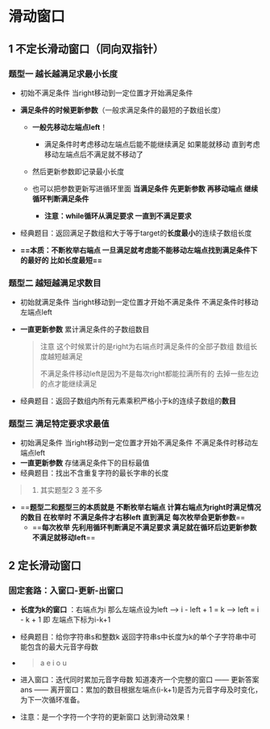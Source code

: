 # 滑动窗口

## 1 不定长滑动窗口（同向双指针）

### 题型一 越长越满足求最小长度

- 初始不满足条件 当right移动到一定位置才开始满足条件 
- **满足条件的时候更新参数**（一般求满足条件的最短的子数组长度）
  - **一般先移动左端点left**！
    - 满足条件时考虑移动左端点后能不能继续满足 如果能就移动 直到考虑移动左端点后不满足就不移动了

  - 然后更新参数即记录最小长度
  - 也可以把参数更新写进循环里面 **当满足条件 先更新参数 再移动端点 继续循环判断满足条件**
    - **注意：while循环从满足要求 一直到不满足要求**

- 经典题目：返回满足子数组和大于等于target的**长度最小**的连续子数组长度
- **==本质：不断枚举右端点 一旦满足就考虑能不能移动左端点找到满足条件下的最好的 比如长度最短==** 



### 题型二 越短越满足求数目

- 初始就满足条件 当right移动到一定位置才开始不满足条件 不满足条件时移动左端点left

- **一直更新参数** 累计满足条件的子数组数目 

  > 注意 这个时候累计的是right为右端点时满足条件的全部子数组 数组长度越短越满足
  >
  > 不满足条件移动left是因为不是每次right都能拉满所有的 去掉一些左边的点才能继续满足

- 经典题目：返回子数组内所有元素乘积严格小于k的连续子数组的**数目**

### 题型三 满足特定要求求最值

- 初始满足条件 当right移动到一定位置才开始不满足条件 不满足条件时移动左端点left
- **一直更新参数** 存储满足条件下的目标最值
- 经典题目：找出不含重复字符的最长字串的长度

> 1. 其实题型2 3 差不多

- ==**题型二和题型三的本质就是 不断枚举右端点 计算右端点为right时满足情况的数目 在枚举时 不满足条件才右移left 直到满足 每次枚举会更新参数**==
  - ==**每次枚举 先利用循环判断满足不满足要求 满足就在循环后边更新参数 不满足就移动left**==

## 2 定长滑动窗口

### 固定套路：入窗口-更新-出窗口

- **长度为k的窗口** ：右端点为i 那么左端点设为left --> i - left + 1 = k --> left = i - k + 1 即 左端点下标为i-k+1

- 经典题目：给你字符串s和整数k 返回字符串s中长度为k的单个子字符串中可能包含的最大元音字母数

- > a e i o u

- 进入窗口：迭代同时累加元音字母数 知道凑齐一个完整的窗口 —— 更新答案ans —— 离开窗口：累加的数目根据左端点(i-k+1)是否为元音字母及时变化，为下一次循环准备。
- 注意：是一个字符一个字符的更新窗口 达到滑动效果！



